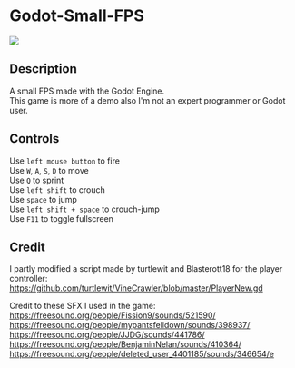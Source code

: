 # Godot-Small-FPS

![](https://i.imgur.com/2jqKUjU.png)

## Description
A small FPS made with the Godot Engine.<br />
This game is more of a demo also I'm not an expert programmer or Godot user.

## Controls
Use `left mouse button` to fire<br />
Use `W`, `A`, `S`, `D` to move<br />
Use `Q` to sprint<br />
Use `left shift` to crouch<br />
Use `space` to jump<br />
Use `left shift + space` to crouch-jump<br />
Use `F11` to toggle fullscreen

## Credit
I partly modified a script made by turtlewit and Blasterott18 for the player controller:<br />
https://github.com/turtlewit/VineCrawler/blob/master/PlayerNew.gd

Credit to these SFX I used in the game:<br />
https://freesound.org/people/Fission9/sounds/521590/<br />
https://freesound.org/people/mypantsfelldown/sounds/398937/<br />
https://freesound.org/people/JJDG/sounds/441786/<br />
https://freesound.org/people/BenjaminNelan/sounds/410364/<br />
https://freesound.org/people/deleted_user_4401185/sounds/346654/e
